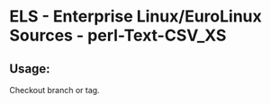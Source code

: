 # ELS - Enterprise Linux/EuroLinux Sources - perl-Text-CSV_XS
 
## Usage:
  Checkout branch or tag.
